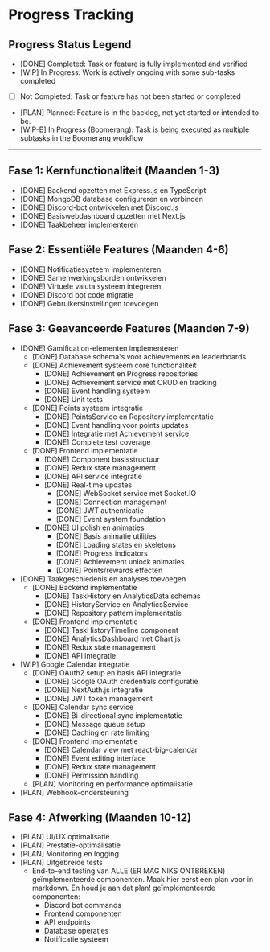 # Progress Tracking

## Progress Status Legend

- [DONE] Completed: Task or feature is fully implemented and verified
- [WIP] In Progress: Work is actively ongoing with some sub-tasks completed
- [ ] Not Completed: Task or feature has not been started or completed
- [PLAN] Planned: Feature is in the backlog, not yet started or intended to be.
- [WIP-B] In Progress (Boomerang): Task is being executed as multiple subtasks in the Boomerang workflow

---

## Fase 1: Kernfunctionaliteit (Maanden 1-3)
- [DONE] Backend opzetten met Express.js en TypeScript
- [DONE] MongoDB database configureren en verbinden
- [DONE] Discord-bot ontwikkelen met Discord.js
- [DONE] Basiswebdashboard opzetten met Next.js
- [DONE] Taakbeheer implementeren

## Fase 2: Essentiële Features (Maanden 4-6)
- [DONE] Notificatiesysteem implementeren
- [DONE] Samenwerkingsborden ontwikkelen
- [DONE] Virtuele valuta systeem integreren
- [DONE] Discord bot code migratie
- [DONE] Gebruikersinstellingen toevoegen

## Fase 3: Geavanceerde Features (Maanden 7-9)
- [DONE] Gamification-elementen implementeren
    * [DONE] Database schema's voor achievements en leaderboards
    * [DONE] Achievement systeem core functionaliteit
      - [DONE] Achievement en Progress repositories
      - [DONE] Achievement service met CRUD en tracking
      - [DONE] Event handling systeem
      - [DONE] Unit tests
    * [DONE] Points systeem integratie
      - [DONE] PointsService en Repository implementatie
      - [DONE] Event handling voor points updates
      - [DONE] Integratie met Achievement service
      - [DONE] Complete test coverage
    * [DONE] Frontend implementatie
      - [DONE] Component basisstructuur
      - [DONE] Redux state management
      - [DONE] API service integratie
      - [DONE] Real-time updates
        * [DONE] WebSocket service met Socket.IO
        * [DONE] Connection management
        * [DONE] JWT authenticatie
        * [DONE] Event system foundation
      - [DONE] UI polish en animaties
        * [DONE] Basis animatie utilities
        * [DONE] Loading states en skeletons
        * [DONE] Progress indicators
        * [DONE] Achievement unlock animaties
        * [DONE] Points/rewards effecten
- [DONE] Taakgeschiedenis en analyses toevoegen
  * [DONE] Backend implementatie
    - [DONE] TaskHistory en AnalyticsData schemas
    - [DONE] HistoryService en AnalyticsService
    - [DONE] Repository pattern implementatie
  * [DONE] Frontend implementatie
    - [DONE] TaskHistoryTimeline component
    - [DONE] AnalyticsDashboard met Chart.js
    - [DONE] Redux state management
    - [DONE] API integratie
- [WIP] Google Calendar integratie
  * [DONE] OAuth2 setup en basis API integratie
    - [DONE] Google OAuth credentials configuratie
    - [DONE] NextAuth.js integratie
    - [DONE] JWT token management
  * [DONE] Calendar sync service
    - [DONE] Bi-directional sync implementatie
    - [DONE] Message queue setup
    - [DONE] Caching en rate limiting
  * [DONE] Frontend implementatie
    - [DONE] Calendar view met react-big-calendar
    - [DONE] Event editing interface
    - [DONE] Redux state management
    - [DONE] Permission handling
  * [PLAN] Monitoring en performance optimalisatie
- [PLAN] Webhook-ondersteuning

## Fase 4: Afwerking (Maanden 10-12)
- [PLAN] UI/UX optimalisatie
- [PLAN] Prestatie-optimalisatie
- [PLAN] Monitoring en logging
- [PLAN] Uitgebreide tests
  * End-to-end testing van ALLE (ER MAG NIKS ONTBREKEN) geïmplementeerde componenten. Maak hier eerst een plan voor in markdown. En houd je aan dat plan!
  geïmplementeerde componenten:
    - Discord bot commands
    - Frontend componenten
    - API endpoints
    - Database operaties
    - Notificatie systeem
